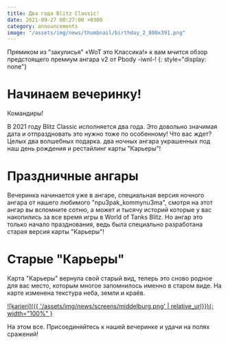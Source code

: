 ```yaml
---
title: Два года Blitz Classic!
date: 2021-09-27 00:27:00 +0300
category: announcements
image: "/assets/img/news/thumbnail/birthday_2_800x391.png"
---
```


Прямиком из "закулисья" «WoT это Классика!» к вам мчится обзор предстоящего премиум ангара v2 от Pbody -iwnl-!
{: style="display: none"}

# Начинаем вечеринку!

Командиры!

В 2021 году Blitz Classic исполняется два года. Это довольно значимая дата и отпраздновать это нужно тоже по особенному! Что вас ждет? Целых два волшебных подарка. два ночных ангара украшенных под наш день рождения и рестайлинг карты "Карьеры"!

# Праздничные ангары
Вечеринка начинается уже в ангаре, специальная версия ночного ангара от нашего любимого "npu3pak_kommynu3ma", смотря на этот ангар вы вспомните сотню, а может и тысячу историй которые у вас накопились за все время игры в World of Tanks Blitz. Но ангар это только начало празднования, ведь была специально разработана старая версия карты "Карьеры"!

# Старые "Карьеры"
Карта "Карьеры" вернула свой старый вид, теперь это сново родное для вас место, которым многое запомнилось именно в старом виде. На карте изменена текстура неба, земли и краёв.

[![karieri]({{ '/assets/img/news/screens/middelburg.png' | relative_url}}){: width="100%" }](/assets/img/news/screens/middelburg.png)

На этом все. Присоединяйтесь к нашей вечеринке и удачи на полях сражений!